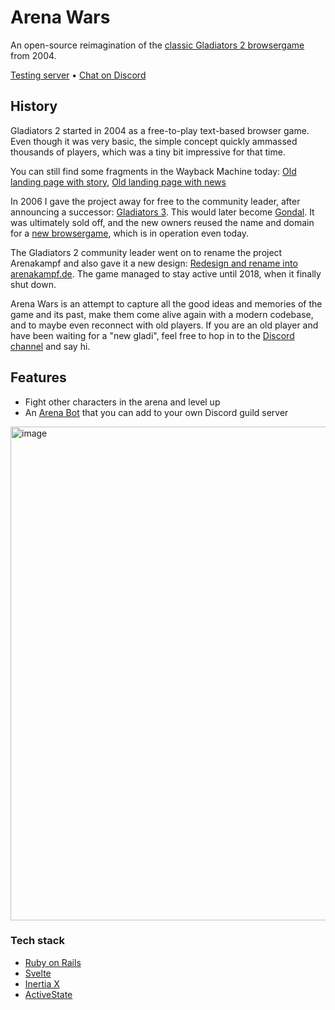 # Arena Wars

An open-source reimagination of the [classic Gladiators 2 browsergame](https://web.archive.org/web/20050206205824/http://g2.onlineplayers.de/) from 2004. 

[Testing server](https://arena.buhrmi.de/) • [Chat on Discord](https://discord.gg/Tzt4qbnUJC)

## History

Gladiators 2 started in 2004 as a free-to-play text-based browser game. Even though it was very basic, the simple concept quickly ammassed thousands of players, which was a tiny bit impressive for that time.

You can still find some fragments in the Wayback Machine today: [Old landing page with story](https://web.archive.org/web/20041202235635/http://www.g2.onlineplayers.de/), [Old landing page with news](https://web.archive.org/web/20050206205824/http://g2.onlineplayers.de/)

In 2006 I gave the project away for free to the community leader, after announcing a successor: [Gladiators 3](https://web.archive.org/web/20050215164909/http://gladiators.schaunwama.de/forum/showthread.php?p=1581). This would later become [Gondal](https://web.archive.org/web/20060717024220/http://gondal.webtales.4players.de/). It was ultimately sold off, and the new owners reused the name and domain for a [new browsergame](https://gondal.de), which is in operation even today.

The Gladiators 2 community leader went on to rename the project Arenakampf and also gave it a new design: [Redesign and rename into arenakampf.de](https://web.archive.org/web/20150927070655/http://arenakampf.de/). The game managed to stay active until 2018, when it finally shut down.

Arena Wars is an attempt to capture all the good ideas and memories of the game and its past, make them come alive again with a modern codebase, and to maybe even reconnect with old players. If you are an old player and have been waiting for a "new gladi", feel free to hop in to the [Discord channel](https://discord.gg/S4wb8V3GrP) and say hi.

## Features

- Fight other characters in the arena and level up
- An [Arena Bot](https://arena.buhrmi.de/bot) that you can add to your own Discord guild server

<img width="790" alt="image" src="https://github.com/user-attachments/assets/c8d625a3-3ceb-4eb8-b589-5d08afd2e3cb" />

### Tech stack
- [Ruby on Rails](https://rubyonrails.org)
- [Svelte](https://svelte.dev)
- [Inertia X](https://github.com/buhrmi/inertiax)
- [ActiveState](https://github.com/buhrmi/activestate)


